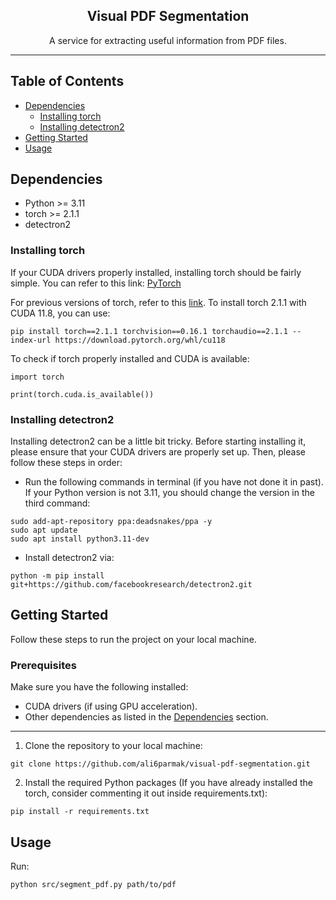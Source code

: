 <h2 align="center">Visual PDF Segmentation</h3>
<p align="center">A service for extracting useful information from PDF files.</p>

---

## Table of Contents

- [Dependencies](#dependencies)
  - [Installing torch](#installing-torch)
  - [Installing detectron2](#installing-detectron2)
- [Getting Started](#getting-started)
- [Usage](#usage)

## Dependencies
- Python >= 3.11
- torch >= 2.1.1
- detectron2

### Installing torch


If your CUDA drivers properly installed, installing torch should be fairly simple. You can refer to this link: [PyTorch](https://pytorch.org)

For previous versions of torch, refer to this [link](https://pytorch.org/get-started/previous-versions/).
To install torch 2.1.1 with CUDA 11.8, you can use:

```
pip install torch==2.1.1 torchvision==0.16.1 torchaudio==2.1.1 --index-url https://download.pytorch.org/whl/cu118
```

To check if torch properly installed and CUDA is available:

```
import torch

print(torch.cuda.is_available())
```


### Installing detectron2

Installing detectron2 can be a little bit tricky. Before starting installing it, please ensure that your CUDA drivers are properly set up. Then, please follow these steps in order:

- Run the following commands in terminal (if you have not done it in past). If your Python version is not 3.11, you should change the version in the third command:
```
sudo add-apt-repository ppa:deadsnakes/ppa -y
sudo apt update
sudo apt install python3.11-dev
```

- Install detectron2 via:
```
python -m pip install git+https://github.com/facebookresearch/detectron2.git
```


## Getting Started

Follow these steps to run the project on your local machine.

### Prerequisites

Make sure you have the following installed:

- CUDA drivers (if using GPU acceleration).
- Other dependencies as listed in the [Dependencies](#dependencies) section.

---

1. Clone the repository to your local machine:

```
git clone https://github.com/ali6parmak/visual-pdf-segmentation.git
```

2. Install the required Python packages (If you have already installed the torch, consider commenting it out inside requirements.txt):

```
pip install -r requirements.txt
```

## Usage

Run:
```
python src/segment_pdf.py path/to/pdf
```